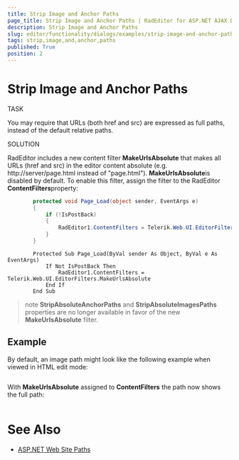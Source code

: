 ```yaml
---
title: Strip Image and Anchor Paths
page_title: Strip Image and Anchor Paths | RadEditor for ASP.NET AJAX Documentation
description: Strip Image and Anchor Paths
slug: editor/functionality/dialogs/examples/strip-image-and-anchor-paths
tags: strip,image,and,anchor,paths
published: True
position: 2
---
```


# Strip Image and Anchor Paths



TASK

You may require that URLs (both href and src) are expressed as full paths, instead of the default relative paths.

SOLUTION

RadEditor includes a new content filter **MakeUrlsAbsolute** that makes all URLs (href and src) in the editor content absolute (e.g. http://server/page.html instead of "page.html"). **MakeUrlsAbsolute**is disabled by default. To enable this filter, assign the filter to the RadEditor **ContentFilters**property:



````C#
		protected void Page_Load(object sender, EventArgs e)
		{
			if (!IsPostBack)
			{
				RadEditor1.ContentFilters = Telerik.Web.UI.EditorFilters.MakeUrlsAbsolute;
			}
		} 
````
````VB.NET
		Protected Sub Page_Load(ByVal sender As Object, ByVal e As EventArgs)
			If Not IsPostBack Then
				RadEditor1.ContentFilters = Telerik.Web.UI.EditorFilters.MakeUrlsAbsolute
			End If
		End Sub
````


>note  **StripAbsoluteAnchorPaths** and **StripAbsoluteImagesPaths** properties are no longer available in favor of the new **MakeUrlsAbsolute** filter.
>


## Example

By default, an image path might look like the following example when viewed in HTML edit mode:

<img alt="" src="/images/mydownloads/WebPages001.png" />

With **MakeUrlsAbsolute** assigned to **ContentFilters** the path now shows the full path:

<IMG alt="" src="http://localhost:49573/images/mydownloads/WebPages001.png">

# See Also

 * [ASP.NET Web Site Paths](http://msdn2.microsoft.com/en-us/library/ms178116.aspx)
